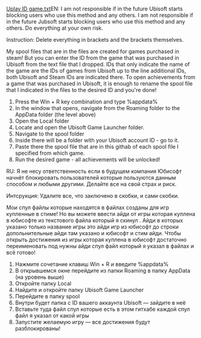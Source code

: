 [Uplay ID game.txt](https://github.com/user-attachments/files/21033155/Uplay.ID.game.txt)EN: I am not responsible if in the future Ubisoft starts blocking users who use this method and any others. I am not responsible if in the future Jubsoft starts blocking users who use this method and any others. Do everything at your own risk.

Instruction: Delete everything in brackets and the brackets themselves.

My spool files that are in the files are created for games purchased in steam! But you can enter the ID from the game that was purchased in Ubisoft from the text file that I dropped. IDs that only indicate the name of the game are the IDs of games from Ubisoft up to the line additional IDs, both Ubisoft and Steam IDs are indicated there. To open achievements from a game that was purchased in Ubisoft, it is enough to rename the spool file that I indicated in the files to the desired ID and you're done!

1) Press the Win + R key combination and type %appdata%
2) In the window that opens, navigate from the Roaming folder to the AppData folder (the level above)
3) Open the Local folder
4) Locate and open the Ubisoft Game Launcher folder.
5) Navigate to the spool folder
6) Inside there will be a folder with your Ubisoft account ID - go to it.
7) Paste there the spool file that are in this githab of each spool file I specified from which game.
8) Run the desired game - all achievements will be unlocked!


RU: Я не несу ответственность если в будущем компания Юбисофт начнёт блокировать пользователей которые пользуются данным способом и любыми другими. Делайте все на свой страх и риск.

Интсрукция: Удалите все, что заключено в скобки, и сами скобки.

Мои спул файлы которые находятся в файлах созданы для игр купленные в стиме! Но вы можете ввести айди от игры которая куплена в юбисофте из текстового файла который я скинул . Айди в которых указано только название игры это айди игр из юбисофт до строки допольнительные айди там указано и юбисофт и стим айди. Чтобы открыть достижения из игры которая куплена в юбисофт достаточно переименовать под нужны айди спул файл который я указал в файлах и всё готово!

1) Нажмите сочетание клавиш Win + R и введите %appdata%
2) В открывшемся окне перейдите из папки Roaming в папку AppData (на уровень выше)
3) Откройте папку Local
4) Найдите и откройте папку Ubisoft Game Launcher
5) Перейдите в папку spool
6) Внутри будет папка с ID вашего аккаунта Ubisoft — зайдите в неё
7) Вставьте туда файл спул которые есть в этом гитхабе каждой спул файл я указал от какой игры
8) Запустите желаемую игру — все достижения будут разблокированы!
